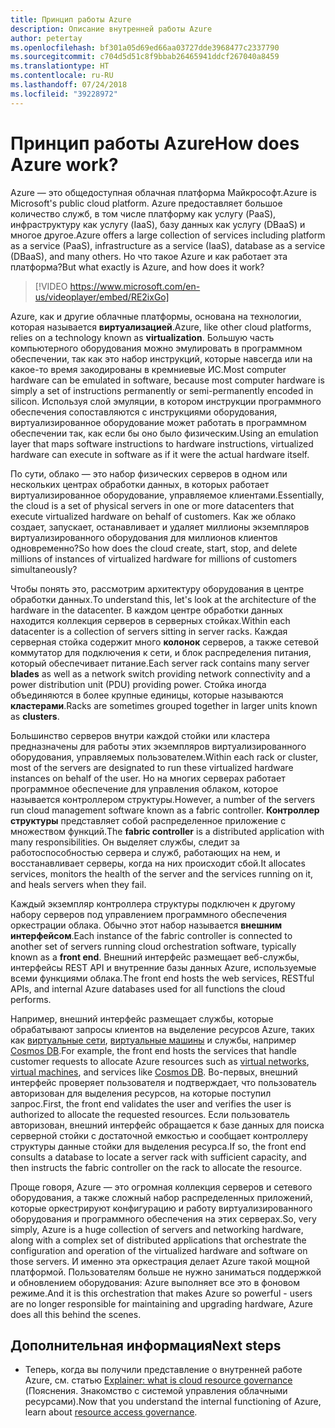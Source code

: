 ```yaml
---
title: Принцип работы Azure
description: Описание внутренней работы Azure
author: petertay
ms.openlocfilehash: bf301a05d69ed66aa03727dde3968477c2337790
ms.sourcegitcommit: c704d5d51c8f9bbab26465941ddcf267040a8459
ms.translationtype: HT
ms.contentlocale: ru-RU
ms.lasthandoff: 07/24/2018
ms.locfileid: "39228972"
---
```

# <a name="how-does-azure-work"></a><span data-ttu-id="efc08-103">Принцип работы Azure</span><span class="sxs-lookup"><span data-stu-id="efc08-103">How does Azure work?</span></span>

<span data-ttu-id="efc08-104">Azure — это общедоступная облачная платформа Майкрософт.</span><span class="sxs-lookup"><span data-stu-id="efc08-104">Azure is Microsoft's public cloud platform.</span></span> <span data-ttu-id="efc08-105">Azure предоставляет большое количество служб, в том числе платформу как услугу (PaaS), инфраструктуру как услугу (IaaS), базу данных как услугу (DBaaS) и многое другое.</span><span class="sxs-lookup"><span data-stu-id="efc08-105">Azure offers a large collection of services including platform as a service (PaaS), infrastructure as a service (IaaS), database as a service (DBaaS), and many others.</span></span> <span data-ttu-id="efc08-106">Но что такое Azure и как работает эта платформа?</span><span class="sxs-lookup"><span data-stu-id="efc08-106">But what exactly is Azure, and how does it work?</span></span>

> [!VIDEO https://www.microsoft.com/en-us/videoplayer/embed/RE2ixGo] 

<span data-ttu-id="efc08-107">Azure, как и другие облачные платформы, основана на технологии, которая называется **виртуализацией**.</span><span class="sxs-lookup"><span data-stu-id="efc08-107">Azure, like other cloud platforms, relies on a technology known as **virtualization**.</span></span> <span data-ttu-id="efc08-108">Большую часть компьютерного оборудования можно эмулировать в программном обеспечении, так как это набор инструкций, которые навсегда или на какое-то время закодированы в кремниевые ИС.</span><span class="sxs-lookup"><span data-stu-id="efc08-108">Most computer hardware can be emulated in software, because most computer hardware is simply a set of instructions permanently or semi-permanently encoded in silicon.</span></span> <span data-ttu-id="efc08-109">Используя слой эмуляции, в котором инструкции программного обеспечения сопоставляются с инструкциями оборудования, виртуализированное оборудование может работать в программном обеспечении так, как если бы оно было физическим.</span><span class="sxs-lookup"><span data-stu-id="efc08-109">Using an emulation layer that maps software instructions to hardware instructions, virtualized hardware can execute in software as if it were the actual hardware itself.</span></span>

<span data-ttu-id="efc08-110">По сути, облако — это набор физических серверов в одном или нескольких центрах обработки данных, в которых работает виртуализированное оборудование, управляемое клиентами.</span><span class="sxs-lookup"><span data-stu-id="efc08-110">Essentially, the cloud is a set of physical servers in one or more datacenters that execute virtualized hardware on behalf of customers.</span></span> <span data-ttu-id="efc08-111">Как же облако создает, запускает, останавливает и удаляет миллионы экземпляров виртуализированного оборудования для миллионов клиентов одновременно?</span><span class="sxs-lookup"><span data-stu-id="efc08-111">So how does the cloud create, start, stop, and delete millions of instances of virtualized hardware for millions of customers simultaneously?</span></span>

<span data-ttu-id="efc08-112">Чтобы понять это, рассмотрим архитектуру оборудования в центре обработки данных.</span><span class="sxs-lookup"><span data-stu-id="efc08-112">To understand this, let's look at the architecture of the hardware in the datacenter.</span></span>  <span data-ttu-id="efc08-113">В каждом центре обработки данных находится коллекция серверов в серверных стойках.</span><span class="sxs-lookup"><span data-stu-id="efc08-113">Within each datacenter is a collection of servers sitting in server racks.</span></span> <span data-ttu-id="efc08-114">Каждая серверная стойка содержит много **колонок** серверов, а также сетевой коммутатор для подключения к сети, и блок распределения питания, который обеспечивает питание.</span><span class="sxs-lookup"><span data-stu-id="efc08-114">Each server rack contains many server **blades** as well as a network switch providing network connectivity and a power distribution unit (PDU) providing power.</span></span> <span data-ttu-id="efc08-115">Стойка иногда объединяются в более крупные единицы, которые называются **кластерами**.</span><span class="sxs-lookup"><span data-stu-id="efc08-115">Racks are sometimes grouped together in larger units known as **clusters**.</span></span> 

<span data-ttu-id="efc08-116">Большинство серверов внутри каждой стойки или кластера предназначены для работы этих экземпляров виртуализированного оборудования, управляемых пользователем.</span><span class="sxs-lookup"><span data-stu-id="efc08-116">Within each rack or cluster, most of the servers are designated to run these virtualized hardware instances on behalf of the user.</span></span> <span data-ttu-id="efc08-117">Но на многих серверах работает программное обеспечение для управления облаком, которое называется контроллером структуры.</span><span class="sxs-lookup"><span data-stu-id="efc08-117">However, a number of the servers run cloud management software known as a fabric controller.</span></span> <span data-ttu-id="efc08-118">**Контроллер структуры** представляет собой распределенное приложение с множеством функций.</span><span class="sxs-lookup"><span data-stu-id="efc08-118">The **fabric controller** is a distributed application with many responsibilities.</span></span> <span data-ttu-id="efc08-119">Он выделяет службы, следит за работоспособностью сервера и служб, работающих на нем, и восстанавливает серверы, когда на них происходит сбой.</span><span class="sxs-lookup"><span data-stu-id="efc08-119">It allocates services, monitors the health of the server and the services running on it, and heals servers when they fail.</span></span>

<span data-ttu-id="efc08-120">Каждый экземпляр контроллера структуры подключен к другому набору серверов под управлением программного обеспечения оркестрации облака. Обычно этот набор называется **внешним интерфейсом**.</span><span class="sxs-lookup"><span data-stu-id="efc08-120">Each instance of the fabric controller is connected to another set of servers running cloud orchestration software, typically known as a **front end**.</span></span> <span data-ttu-id="efc08-121">Внешний интерфейс размещает веб-службы, интерфейсы REST API и внутренние базы данных Azure, используемые всеми функциями облака.</span><span class="sxs-lookup"><span data-stu-id="efc08-121">The front end hosts the web services, RESTful APIs, and internal Azure databases used for all functions the cloud performs.</span></span> 

<span data-ttu-id="efc08-122">Например, внешний интерфейс размещает службы, которые обрабатывают запросы клиентов на выделение ресурсов Azure, таких как [виртуальные сети][vnet], [виртуальные машины][vms] и службы, например [Cosmos DB][cosmosdb].</span><span class="sxs-lookup"><span data-stu-id="efc08-122">For example, the front end hosts the services that handle customer requests to allocate Azure resources such as [virtual networks][vnet], [virtual machines][vms], and services like [Cosmos DB][cosmosdb].</span></span> <span data-ttu-id="efc08-123">Во-первых, внешний интерфейс проверяет пользователя и подтверждает, что пользователь авторизован для выделения ресурсов, на которые поступил запрос.</span><span class="sxs-lookup"><span data-stu-id="efc08-123">First, the front end validates the user and verifies the user is authorized to allocate the requested resources.</span></span> <span data-ttu-id="efc08-124">Если пользователь авторизован, внешний интерфейс обращается к базе данных для поиска серверной стойки с достаточной емкостью и сообщает контроллеру структуры данные стойки для выделения ресурса.</span><span class="sxs-lookup"><span data-stu-id="efc08-124">If so, the front end consults a database to locate a server rack with sufficient capacity, and then instructs the fabric controller on the rack to allocate the resource.</span></span>

<span data-ttu-id="efc08-125">Проще говоря, Azure — это огромная коллекция серверов и сетевого оборудования, а также сложный набор распределенных приложений, которые оркестрируют конфигурацию и работу виртуализированного оборудования и программного обеспечения на этих серверах.</span><span class="sxs-lookup"><span data-stu-id="efc08-125">So, very simply, Azure is a huge collection of servers and networking hardware, along with a complex set of distributed applications that orchestrate the configuration and operation of the virtualized hardware and software on those servers.</span></span> <span data-ttu-id="efc08-126">И именно эта оркестрация делает Azure такой мощной платформой. Пользователям больше не нужно заниматься поддержкой и обновлением оборудования: Azure выполняет все это в фоновом режиме.</span><span class="sxs-lookup"><span data-stu-id="efc08-126">And it is this orchestration that makes Azure so powerful - users are no longer responsible for maintaining and upgrading hardware, Azure does all this behind the scenes.</span></span> 

## <a name="next-steps"></a><span data-ttu-id="efc08-127">Дополнительная информация</span><span class="sxs-lookup"><span data-stu-id="efc08-127">Next steps</span></span>

* <span data-ttu-id="efc08-128">Теперь, когда вы получили представление о внутренней работе Azure, см. статью [Explainer: what is cloud resource governance](governance-explainer.md) (Пояснения. Знакомство с системой управления облачными ресурсами).</span><span class="sxs-lookup"><span data-stu-id="efc08-128">Now that you understand the internal functioning of Azure, learn about [resource access governance](governance-explainer.md).</span></span> 

<!-- Links -->

[cosmosdb]: /azure/cosmos-db/introduction
[docs-add-users-to-aad]: /azure/active-directory/add-users-azure-active-directory?toc=/azure/architecture/cloud-adoption-guide/toc.json
[vms]: /azure/virtual-machines/
[vnet]: /azure/virtual-network/virtual-networks-overview
